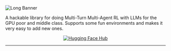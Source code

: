 <div class="stacked-container">


  <img src="https://i.imgur.com/8I9npXh.png" alt="Long Banner">
  <div class="text">
    <p>
      A hackable library for doing
      <span class="highlight-multiturn">Multi-Turn</span>
      <span class="highlight-multiagent">Multi-Agent</span> RL with LLMs for the
      <span class="highlight-warning">GPU poor</span> and
      <span class="highlight-middle">middle class</span>.
      Supports some fun environments and makes it very easy to add new ones.
    </p>
  </div>
</div>
<p align="center">
    <a href="https://huggingface.co/rl-actors"><img alt="Hugging Face Hub" src="https://img.shields.io/badge/🤗%20Hub-RL--Actors-yellow"></a>
</p>

---
